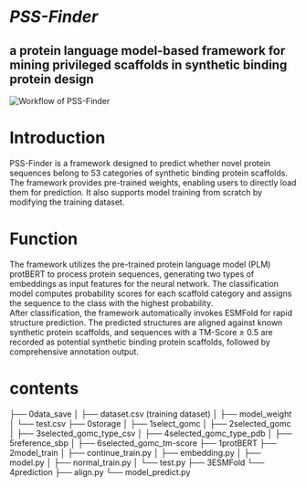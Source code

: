 
***PSS-Finder***
=
a protein language model-based framework for mining privileged scaffolds in synthetic binding protein design
-
![Workflow of PSS-Finder](PSS-Finder.png)

# Introduction  
PSS-Finder is a framework designed to predict whether novel protein sequences belong to 53 categories of synthetic binding protein scaffolds. The framework provides pre-trained weights, enabling users to directly load them for prediction. It also supports model training from scratch by modifying the training dataset.

# Function  
The framework utilizes the pre-trained protein language model (PLM) protBERT to process protein sequences, generating two types of embeddings as input features for the neural network. The classification model computes probability scores for each scaffold category and assigns the sequence to the class with the highest probability.  
After classification, the framework automatically invokes ESMFold for rapid structure prediction. The predicted structures are aligned against known synthetic protein scaffolds, and sequences with a TM-Score ≥ 0.5 are recorded as potential synthetic binding protein scaffolds, followed by comprehensive annotation output.

# contents
├── 0data_save 
│ ├── dataset.csv (training dataset) 
│ ├── model_weight 
│ └── test.csv 
├── 0storage 
│ ├── 1select_gomc
│ ├── 2selected_gomc
│ ├── 3selected_gomc_type_csv
│ ├── 4selected_gomc_type_pdb
│ ├── 5reference_sbp
│ ├── 6selected_gomc_tm-score
├── 1protBERT 
├── 2model_train 
│ ├── continue_train.py
│ ├── embedding.py
│ ├── model.py
│ ├── normal_train.py
│ └── test.py
├── 3ESMFold 
└── 4prediction 
├── align.py
└── model_predict.py
